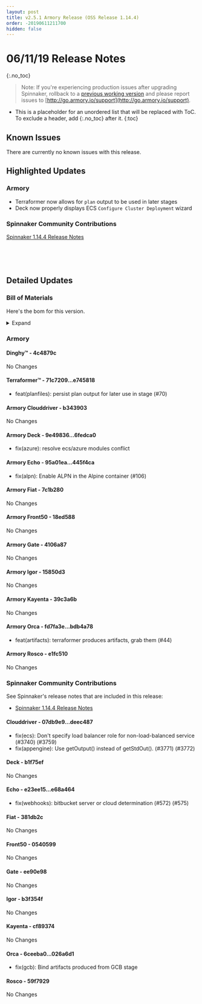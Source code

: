 ```yaml
---
layout: post
title: v2.5.1 Armory Release (OSS Release 1.14.4)
order: -20190611211700
hidden: false
---
```


# 06/11/19 Release Notes
{:.no_toc}

> Note: If you're experiencing production issues after upgrading Spinnaker, rollback to a [previous working version](http://docs.armory.io/admin-guides/troubleshooting/#i-upgraded-spinnaker-and-it-is-no-longer-responding-how-do-i-rollback) and please report issues to [http://go.armory.io/support](http://go.armory.io/support).

* This is a placeholder for an unordered list that will be replaced with ToC. To exclude a header, add {:.no_toc} after it.
{:toc}


## Known Issues
There are currently no known issues with this release.

## Highlighted Updates
### Armory

* Terraformer now allows for `plan` output to be used in later stages
* Deck now properly displays ECS `Configure Cluster Deployment` wizard


###  Spinnaker Community Contributions

[Spinnaker 1.14.4 Release Notes](https://www.spinnaker.io/community/releases/versions/1-14-4-changelog)


<br><br><br>
## Detailed Updates

### Bill of Materials
Here's the bom for this version.
<details><summary>Expand</summary>
<pre class="highlight">
<code>version: 2.5.1-rc179
timestamp: "2019-06-11 21:04:24"
services:
  clouddriver:
    version: 4.6.0-b343903-deec487-rc111
  deck:
    version: 2.0.0-6fedca0-b1f75ef-rc13
  dinghy:
    version: 0.0.3-4c4879c-rc7
  echo:
    version: 2.5.0-445f4ca-e68a464-rc114
  fiat:
    version: 1.5.0-7c1b280-381db2c-rc103
  front50:
    version: 0.17.0-18ed588-0540599-edge5
  gate:
    version: 1.8.2-4106a87-ee90e98-rc103
  igor:
    version: 1.3.0-15850d3-b3f354f-rc104
  kayenta:
    version: 0.8.1-39c3a6b-cf89374-edge5
  monitoring-daemon:
    version: 0.13.0-bf01bf2-rc1
  monitoring-third-party:
    version: 0.13.0-bf01bf2-rc1
  orca:
    version: 2.7.2-bdb4a78-026a6d1-rc110
  rosco:
    version: 0.12.0-e1fc510-59f7929-edge5
  terraformer:
    version: 0.0.1-e745818-rc14
dependencies:
  redis:
    version: 2:2.8.4-2
artifactSources:
  dockerRegistry: docker.io/armory</code>
</pre>
</details>


### Armory
#### Dinghy&trade; - 4c4879c
No Changes

#### Terraformer&trade; - 71c7209...e745818
 - feat(planfiles): persist plan output for later use in stage (#70)

#### Armory Clouddriver  - b343903
No Changes

#### Armory Deck  - 9e49836...6fedca0
 - fix(azure): resolve ecs/azure modules conflict

#### Armory Echo  - 95a01ea...445f4ca
 - fix(alpn): Enable ALPN in the Alpine container (#106)

#### Armory Fiat  - 7c1b280
No Changes

#### Armory Front50  - 18ed588
No Changes

#### Armory Gate  - 4106a87
No Changes

#### Armory Igor  - 15850d3
No Changes

#### Armory Kayenta  - 39c3a6b
No Changes

#### Armory Orca  - fd7fa3e...bdb4a78
 - feat(artifacts): terraformer produces artifacts, grab them (#44)

#### Armory Rosco  - e1fc510
No Changes



###  Spinnaker Community Contributions

See Spinnaker's release notes that are included in this release:  
* [Spinnaker 1.14.4 Release Notes](https://www.spinnaker.io/community/releases/versions/1-14-4-changelog)

#### Clouddriver  - 07db9e9...deec487
 - fix(ecs): Don't specify load balancer role for non-load-balanced service (#3740) (#3759)
 - fix(appengine): Use getOutput() instead of getStdOut(). (#3771) (#3772)

#### Deck  - b1f75ef
No Changes

#### Echo  - e23ee15...e68a464
 - fix(webhooks): bitbucket server or cloud determination (#572) (#575)

#### Fiat  - 381db2c
No Changes

#### Front50  - 0540599
No Changes

#### Gate  - ee90e98
No Changes

#### Igor  - b3f354f
No Changes

#### Kayenta  - cf89374
No Changes

#### Orca  - 6ceeba0...026a6d1
 - fix(gcb): Bind artifacts produced from GCB stage

#### Rosco  - 59f7929
No Changes
